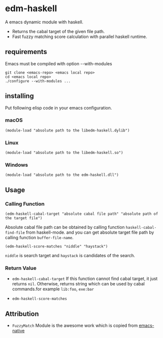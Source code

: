 # edm-haskell
A emacs dynamic module with haskell.
  - Returns the cabal target of the given file path.
  - Fast fuzzy matching score calculation with parallel haskell runtime.

## requirements
Emacs must be compiled with option --with-modules
```
git clone <emacs-repo> <emacs local repo>
cd <emacs local repo>
./configure --with-modules ...
```

## installing
Put following elisp code in your emacs configuration.
### macOS
```
(module-load "absolute path to the libedm-haskell.dylib")
```
### Linux
```
(module-load "absolute path to the libedm-haskell.so")
```
### Windows
```
(module-load "absolute path to the edm-haskell.dll")
```

## Usage

### Calling Function
```
(edm-haskell-cabal-target "absolute cabal file path" "absolute path of the target file")
```
Absolute cabal file path can be obtained by calling function `haskell-cabal-find-file` from haskell-mode.
and you can get absolute target file path by calling function `buffer-file-name`.

```
(edm-haskell-score-matches "niddle" "haystack")
```
`niddle` is search target and `haystack` is candidates of the search.


### Return Value
 - `edm-haskell-cabal-target`
    If this function cannot find cabal target, it just returns `nil`.
    Otherwise, returns string which can be used by cabal commands.for example `lib:foo`, `exe:bar`

 - `edm-haskell-score-matches`


## Attribution
  - `FuzzyMatch` Module is the awesome work which is copied from [emacs-native][1]
 
 
[1]: https://github.com/sergv/emacs-native.git
